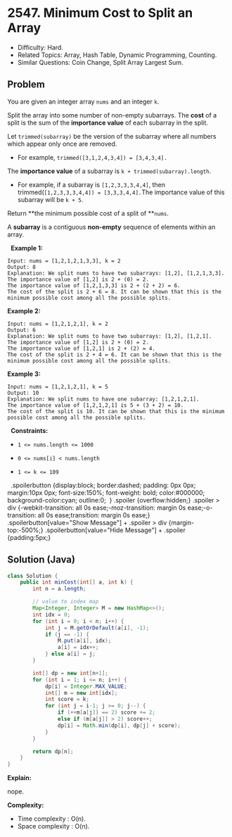 # 2547. Minimum Cost to Split an Array

- Difficulty: Hard.
- Related Topics: Array, Hash Table, Dynamic Programming, Counting.
- Similar Questions: Coin Change, Split Array Largest Sum.

## Problem

You are given an integer array ```nums``` and an integer ```k```.

Split the array into some number of non-empty subarrays. The **cost** of a split is the sum of the **importance value** of each subarray in the split.

Let ```trimmed(subarray)``` be the version of the subarray where all numbers which appear only once are removed.


	
- For example, ```trimmed([3,1,2,4,3,4]) = [3,4,3,4].```


The **importance value** of a subarray is ```k + trimmed(subarray).length```.


	
- For example, if a subarray is ```[1,2,3,3,3,4,4]```, then trimmed(```[1,2,3,3,3,4,4]) = [3,3,3,4,4].```The importance value of this subarray will be ```k + 5```.


Return **the minimum possible cost of a split of **```nums```.

A **subarray** is a contiguous **non-empty** sequence of elements within an array.

 
**Example 1:**

```
Input: nums = [1,2,1,2,1,3,3], k = 2
Output: 8
Explanation: We split nums to have two subarrays: [1,2], [1,2,1,3,3].
The importance value of [1,2] is 2 + (0) = 2.
The importance value of [1,2,1,3,3] is 2 + (2 + 2) = 6.
The cost of the split is 2 + 6 = 8. It can be shown that this is the minimum possible cost among all the possible splits.
```

**Example 2:**

```
Input: nums = [1,2,1,2,1], k = 2
Output: 6
Explanation: We split nums to have two subarrays: [1,2], [1,2,1].
The importance value of [1,2] is 2 + (0) = 2.
The importance value of [1,2,1] is 2 + (2) = 4.
The cost of the split is 2 + 4 = 6. It can be shown that this is the minimum possible cost among all the possible splits.
```

**Example 3:**

```
Input: nums = [1,2,1,2,1], k = 5
Output: 10
Explanation: We split nums to have one subarray: [1,2,1,2,1].
The importance value of [1,2,1,2,1] is 5 + (3 + 2) = 10.
The cost of the split is 10. It can be shown that this is the minimum possible cost among all the possible splits.
```

 
**Constraints:**


	
- ```1 <= nums.length <= 1000```
	
- ```0 <= nums[i] < nums.length```
	
- ```1 <= k <= 109```


 
.spoilerbutton {display:block; border:dashed; padding: 0px 0px; margin:10px 0px; font-size:150%; font-weight: bold; color:#000000; background-color:cyan; outline:0; 
}
.spoiler {overflow:hidden;}
.spoiler > div {-webkit-transition: all 0s ease;-moz-transition: margin 0s ease;-o-transition: all 0s ease;transition: margin 0s ease;}
.spoilerbutton[value="Show Message"] + .spoiler > div {margin-top:-500%;}
.spoilerbutton[value="Hide Message"] + .spoiler {padding:5px;}



## Solution (Java)

```java
class Solution {
    public int minCost(int[] a, int k) {
        int n = a.length;

        // value to index map
        Map<Integer, Integer> M = new HashMap<>();
        int idx = 0;
        for (int i = 0; i < n; i++) {
            int j = M.getOrDefault(a[i], -1);
            if (j == -1) {
                M.put(a[i], idx);
                a[i] = idx++;
            } else a[i] = j;
        }

        int[] dp = new int[n+1];
        for (int i = 1; i <= n; i++) {
            dp[i] = Integer.MAX_VALUE;
            int[] m = new int[idx];
            int score = k;
            for (int j = i-1; j >= 0; j--) {
                if (++m[a[j]] == 2) score += 2;
                else if (m[a[j]] > 2) score++;
                dp[i] = Math.min(dp[i], dp[j] + score);
            }
        }

        return dp[n];
    }        
}
```

**Explain:**

nope.

**Complexity:**

* Time complexity : O(n).
* Space complexity : O(n).
